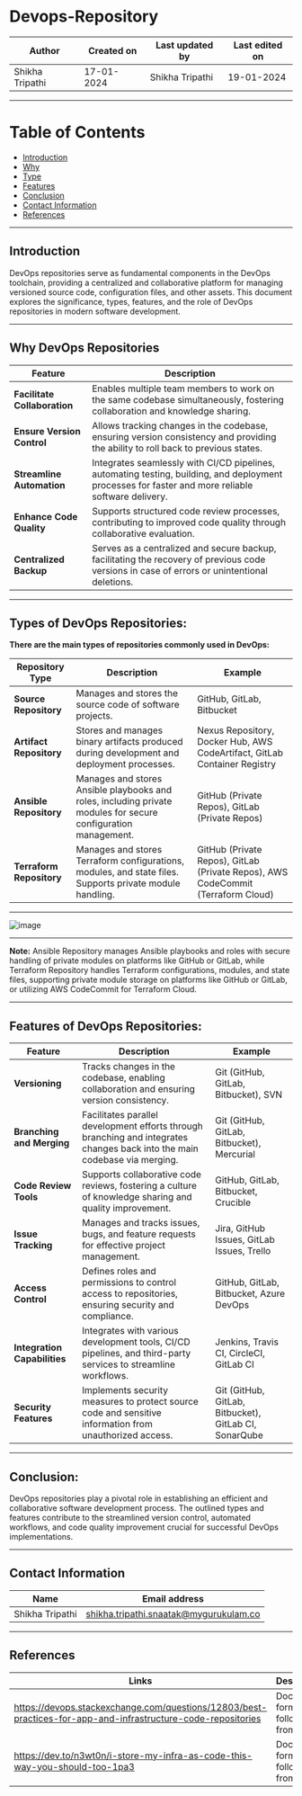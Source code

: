 # Devops-Repository


| Author	| Created on | Last updated by |	Last edited on |
|---------|------------|-----------------|-----------------|
| Shikha Tripathi | 17-01-2024 | Shikha Tripathi | 19-01-2024 |


***
# Table of Contents

+ [Introduction](#Introduction)
+ [Why](#Why)
+ [Type](#Type)
+ [Features](#Features)
+ [Conclusion](#Conclusion)
+ [Contact Information](#Contact_Information)
+ [References](#References)  
***

## Introduction
   DevOps repositories serve as fundamental components in the DevOps toolchain, providing a centralized and collaborative platform for managing 
   versioned source code, configuration files, and other assets. This document explores the significance, types, features, and the role of DevOps 
   repositories in modern software development.
   

-----------------------------------------------------------------------------------------------------------------------------------------------



##  Why DevOps Repositories
| Feature   | Description  |                                                                                                              
|---------------------------|------------------------------------------------------------------------------------------------------------------|
| **Facilitate Collaboration** | Enables multiple team members to work on the same codebase simultaneously, fostering collaboration and knowledge sharing. |
| **Ensure Version Control**   | Allows tracking changes in the codebase, ensuring version consistency and providing the ability to roll back to previous states. |
| **Streamline Automation**    | Integrates seamlessly with CI/CD pipelines, automating testing, building, and deployment processes for faster and more reliable software delivery. |
| **Enhance Code Quality**     | Supports structured code review processes, contributing to improved code quality through collaborative evaluation.        |
| **Centralized Backup**       | Serves as a centralized and secure backup, facilitating the recovery of previous code versions in case of errors or unintentional deletions. |


------------------------------------------------------------------------------------------------------------------------------------------------





## Types of DevOps Repositories:
   **There are the main types of repositories commonly used in DevOps:**

| Repository Type       | Description                                                                                          | Example |
|------------------------|------------------------------------------------------------------------------------------------------|------------------------------------------------------|
| **Source Repository**  | Manages and stores the source code of software projects.                                             | GitHub, GitLab, Bitbucket                              |
| **Artifact Repository**| Stores and manages binary artifacts produced during development and deployment processes.           | Nexus Repository, Docker Hub, AWS CodeArtifact, GitLab Container Registry |
| **Ansible Repository** | Manages and stores Ansible playbooks and roles, including private modules for secure configuration management. | GitHub (Private Repos), GitLab (Private Repos)       |
| **Terraform Repository**| Manages and stores Terraform configurations, modules, and state files. Supports private module handling. | GitHub (Private Repos), GitLab (Private Repos), AWS CodeCommit (Terraform Cloud) |



  ***



![image](https://github.com/avengers-p7/Documentation/assets/156056746/36a741d3-3b19-4917-9c48-90e320c28c96)


***

**Note:**
  Ansible Repository manages Ansible playbooks and roles with secure handling of private modules on platforms like GitHub or GitLab, while 
  Terraform Repository handles Terraform configurations, modules, and state files, supporting private module storage on platforms like GitHub 
  or GitLab, or utilizing AWS CodeCommit for Terraform Cloud.





-----------------------------------------------------------------------------------------------------------------------------------------------






## Features of DevOps Repositories:
   | Feature        | Description | Example|
|------------------------|------------------------------------------------------------------------------------------------------|--------------|
| **Versioning**         | Tracks changes in the codebase, enabling collaboration and ensuring version consistency.             | Git (GitHub, GitLab, Bitbucket), SVN         |
| **Branching and Merging** | Facilitates parallel development efforts through branching and integrates changes back into the main codebase via merging. | Git (GitHub, GitLab, Bitbucket), Mercurial   |
| **Code Review Tools**  | Supports collaborative code reviews, fostering a culture of knowledge sharing and quality improvement.| GitHub, GitLab, Bitbucket, Crucible          |
| **Issue Tracking**     | Manages and tracks issues, bugs, and feature requests for effective project management.               | Jira, GitHub Issues, GitLab Issues, Trello  |
| **Access Control**     | Defines roles and permissions to control access to repositories, ensuring security and compliance.   | GitHub, GitLab, Bitbucket, Azure DevOps       |
| **Integration Capabilities** | Integrates with various development tools, CI/CD pipelines, and third-party services to streamline workflows. | Jenkins, Travis CI, CircleCI, GitLab CI   |
| **Security Features**  | Implements security measures to protect source code and sensitive information from unauthorized access. | Git (GitHub, GitLab, Bitbucket), GitLab CI, SonarQube |



------------------------------------------------------------------------------------------------------------------------------------------------





## Conclusion:
   
DevOps repositories play a pivotal role in establishing an efficient and collaborative software development process.
The outlined types and features contribute to the streamlined version control, automated workflows, 
and code quality improvement crucial for successful DevOps implementations.


------------------------------------------------------------------------------------------------------------------------------------------------


## Contact Information

   | Name	 | Email address |
   |-------|---------------|
   | Shikha Tripathi | shikha.tripathi.snaatak@mygurukulam.co |
   
  
------------------------------------------------------------------------------------------------------------------------------------------------

## References
| Links	| Descriptions |
|-------|--------------|
| https://devops.stackexchange.com/questions/12803/best-practices-for-app-and-infrastructure-code-repositories | Document format followed from this link |
| https://dev.to/n3wt0n/i-store-my-infra-as-code-this-way-you-should-too-1pa3 | Document format followed from this link |
